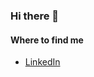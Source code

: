 ### Hi there 👋

<!--
**rubenconde1/rubenconde1** is a ✨ _special_ ✨ repository because its `README.md` (this file) appears on your GitHub profile. -->

#### Where to find me

- [LinkedIn](https://www.linkedin.com/in/rubencondec/)
